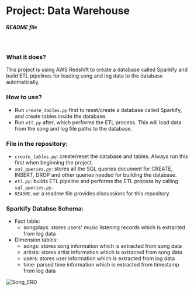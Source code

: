 # Project: Data Warehouse
##### _README file_
&nbsp;
### What it does?
This project is using AWS Redshift to create a database called Sparkify and build ETL pipelines for loading song and log data to the database automatically.


### How to use?

- Run _`create_tables.py`_ first to reset/create a database called Sparkify, and create tables inside the database.
- Run _`etl.py`_ after, which performs the ETL process. This will load data from the song and log file paths to the database.

### File in the repository:
- _`create_tables.py`_: create/reset the database and tables. Always run this first when beginning the project.
- _`sql_queries.py`_: stores all the SQL queries document for CREATE, INSERT, DROP and other queries needed for building the database.
- _`etl.py`_: builds ETL pipeline and performs the ETL process by calling _`sql_queries.py`_.
- _`README.md`_: a readme file provides discussions for this repository.

### Sparkify Databse Schema:
- Fact table:
  - songplays: stores users' music listening records which is extracted from log data
- Dimension tables:
  - songs: stores song information which is extracted from song data
  - artists: stores artist information which is extracted from song data
  - users: stores user information which is extracted from log data
  - time: parsed time information which is extracted from timestamp from log data

![Song_ERD](https://udacity-reviews-uploads.s3.us-west-2.amazonaws.com/_attachments/339318/1586016120/Song_ERD.png)
